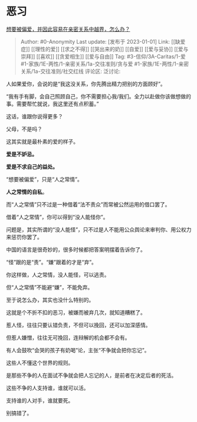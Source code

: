 # 恶习
[想要被偏爱，并因此容易在亲密关系中越界，怎么办？](https://www.zhihu.com/question/575664396/answer/2824444121)

> Author: #0-Anonymity
> Last update: [发布于 2023-01-01]
> Link: [[缺爱症]] [[理性的爱]] [[求之不得]] [[哭出来的奶]] [[自爱]] [[爱与妥协]] [[爱与崇拜]] [[喜欢]] [[贪爱相生]] [[爱与自由]]
> Tag: #3-信仰/3A-Caritas/1-爱 #1-家族/1E-两性/1-亲密关系/1a-交往准则/贪与爱 #1-家族/1E-两性/1-亲密关系/1a-交往准则/社交红线
> 评论区:
> 泛讨论:

人如果爱你，会说的是“我这没关系，你先腾出精力把别的方面顾好”。

“我有手有脚，会自己照顾自己，你不需要担心我/我们。全力以赴做你该做想做的事。需要帮忙就说，我这里还有点积蓄。”

这话，谁跟你说得更多？

父母，不是吗？

这其实就是最朴素的爱的样子。

**爱是不妒忌。**

**爱是不求自己的益处｡**

“想要被偏爱”，只是“人之常情”。

**人之常情的自私**。

而“人之常情”只不过是一种借着“法不责众”而常被公然运用的借口罢了。

借着“人之常情”，你可以得到“没人能怪你”。

问题是，其实所谓的“没人能怪”，只不过是人不能用公众舆论来审判你、用公权力来惩罚你罢了。

中国的语言是很奇妙的，很多时候都把答案明摆着告诉你了。

“怪”跟的是“责”。“嫌”跟着的才是“弃”。

你这样做，人之常情，没人能怪，可以逃责。

但“人之常情”不能避“嫌”，不能免弃。

至于说怎么办，其实也没什么特别的。

这就是个不折不扣的恶习，被嫌而被弃几次，就知道糟糕了。

惹人怪，往往只要认错负责，不但可以挽回，还可以加深感情。

但惹人嫌憎，往往无可挽回，连辩解的机会都不会有。

有人会鼓吹“会哭的孩子有奶喝”论，主张“不争就会把你忘记”。

这些人不懂这个世界的规则。

是那些不争的人在面试不争就会把人忘记的人，是前者在决定后者的死活。

这些不争的人支持谁，谁就可以活。

支持谁的人对手，谁就要死。

别搞错了。
